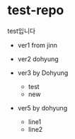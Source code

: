 # test-repo
  test입니다


- ver1 from jinn

- ver2  dohyung

- ver3 by Dohyung
  - test
  - new

- ver5 by dohyung
  - line1
  - line2
